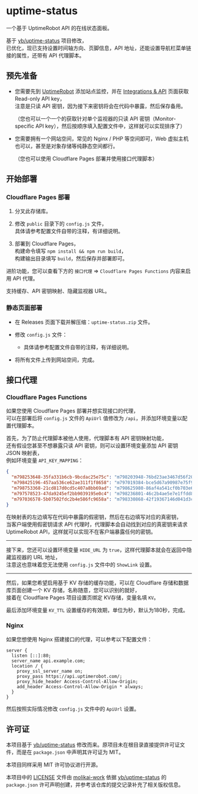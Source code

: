 # uptime-status
一个基于 UptimeRobot API 的在线状态面板。

基于 [yb/uptime-status](https://github.com/yb/uptime-status) 项目修改，  
已优化，现已支持设置时间轴方向、页脚信息，API 地址，还能设置导航栏菜单链接的属性，还带有 API 代理脚本。

## 预先准备
- 您需要先到 [UptimeRobot](https://uptimerobot.com/) 添加站点监控，并在 [Integrations & API](https://dashboard.uptimerobot.com/integrations) 页面获取 Read-only API key，  
注意是只读 API 密钥，因为接下来密钥将会在代码中暴露，然后保存备用。

  （您也可以一个一个的获取针对单个监视器的只读 API 密钥（Monitor-specific API key），然后按顺序填入配置文件中，这样就可以实现排序了）

- 您需要拥有一个网站空间，常见的 Nginx / PHP 等空间即可，Web 虚拟主机也可以，甚至是对象存储等纯静态空间都行。

  （您也可以使用 Cloudflare Pages 部署并使用接口代理脚本）

## 开始部署
### Cloudflare Pages 部署
1. 分叉此存储库。

2. 修改 `public` 目录下的 `config.js` 文件，  
具体请参考配置文件自带的注释，有详细说明。

3. 部署到 Cloudflare Pages，  
构建命令填写 `npm install && npm run build`，  
构建输出目录填写 `build`，然后保存并部署即可。

进阶功能，您可以查看下方的 `接口代理` => `Cloudflare Pages Functions` 内容来启用 API 代理。

支持缓存、API 密钥映射、隐藏监视器 URL。

### 静态页面部署
- 在 Releases 页面下载并解压缩：`uptime-status.zip` 文件。

- 修改 `config.js` 文件：
  - 具体请参考配置文件自带的注释，有详细说明。

- 将所有文件上传到网站空间，完成。

## 接口代理
### Cloudflare Pages Functions
如果您使用 Cloudflare Pages 部署并想实现接口的代理，  
可以在部署后将 `config.js` 文件的 `ApiUrl` 值修改为 `/api`，并添加环境变量以配置代理脚本。

首先，为了防止代理脚本被他人使用，代理脚本有 API 密钥映射功能，  
还有假设您甚至不想暴露只读 API 密钥，则可以设置环境变量添加 API 密钥 JSON 映射表，  
例如环境变量 `API_KEY_MAPPING`：
```json
{
  "m798253648-35fa331b6cb-9bcdac25e75c": "m798203948-76bd23ae3467d56f20134a1c",
  "m798425196-457aa536ce62ae311f1f8658": "m797019384-bce5d67a90987e75f9b2afc8",
  "m798753368-21cd817d0cd5c407a8bb69ad": "m798625980-86af4a541cf0b703e685bb09",
  "m797578523-47da9245ef2bb9039195e0c4": "m798236801-46c2b4ae5e7e1ffdd88302fd",
  "m797036578-5b07502fdc2b4e586fc9658a": "m798330868-42f19367146d041d3ca7c991"
}
```

在映射表的左边填写在代码中暴露的假密钥，然后在右边填写对应的真密钥，  
当客户端使用假密钥请求 API 代理时，代理脚本会自动找到对应的真密钥来请求 UptimeRobot API，这样就可以实现不在客户端暴露任何的密钥。

---

接下来，您还可以设置环境变量 `HIDE_URL` 为 `true`，这样代理脚本就会在返回中隐藏监视器的 URL 地址，  
注意这也意味着您无法使用 `config.js` 文件中的 `ShowLink` 设置。

---

然后，如果您希望启用基于 KV 存储的缓存功能，可以在 Cloudflare 存储和数据库页面创建一个 KV 存储，名称随意，您可以识别的就好，  
接着在 Cloudflare Pages 项目设置页绑定 KV存储，变量名填 `KV`。

最后添加环境变量 `KV_TTL` 设置缓存的有效期，单位为秒，默认为180秒，完成。

### Nginx
如果您想使用 Nginx 搭建接口的代理，可以参考以下配置文件：
```nginx
server {
  listen [::]:80;
  server_name api.example.com;
  location / {
    proxy_ssl_server_name on;
    proxy_pass https://api.uptimerobot.com/;
    proxy_hide_header Access-Control-Allow-Origin;
    add_header Access-Control-Allow-Origin * always;
  }
}
```
然后按照实际情况修改 `config.js` 文件中的 `ApiUrl` 设置。

## 许可证
本项目基于 [yb/uptime-status](https://github.com/yb/uptime-status) 修改而来。原项目未在根目录直接提供许可证文件，而是在 `package.json` 中声明其许可证为 MIT。

本项目同样采用 MIT 许可协议进行开源。

本项目中的 [LICENSE](./LICENSE) 文件由 [molikai-work](https://github.com/molikai-work) 依据 [yb/uptime-status](https://github.com/yb/uptime-status) 的 `package.json` 许可声明创建，并参考该仓库的提交记录补充了相关版权信息。
